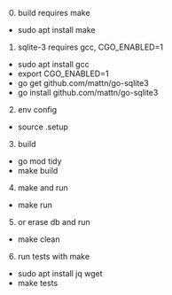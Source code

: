 0. build requires make

- sudo apt install make

1. sqlite-3 requires gcc, CGO_ENABLED=1

- sudo apt install gcc
- export CGO_ENABLED=1
- go get github.com/mattn/go-sqlite3
- go install github.com/mattn/go-sqlite3

2. env config

- source .setup

3. build

- go mod tidy
- make build

4. make and run

- make run 

5. or erase db and run

- make clean

6. run tests with make

- sudo apt install jq wget
- make tests
